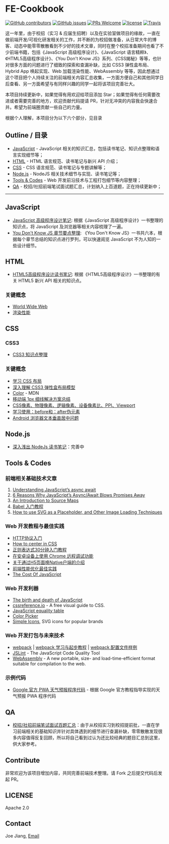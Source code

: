 # FE-Cookbook

[![GitHub contributors](https://img.shields.io/github/contributors/hijiangtao/FE-Cookbook.svg)]() [![GitHub issues](https://img.shields.io/github/issues/hijiangtao/FE-Cookbook.svg)]() [![PRs Welcome](https://img.shields.io/badge/PRs-welcome-brightgreen.svg)](#contribute) [![license](https://img.shields.io/github/license/hijiangtao/FE-Cookbook.svg)]() [![Travis](https://img.shields.io/travis/hijiangtao/FE-Cookbook/master.svg)]()

这一年里，由于校招（实习 & 应届生招聘）以及在实验室做项目的缘故，一直在做前端开发/可视化研发相关的工作，并不断的为校招做准备，从日常大牛的博客、动态中能零零散散看到不少好的技术文章，同时在整个校招准备期间也看了不少前端书籍，包括《JavaScript 高级程序设计》、《JavaScript 语言精粹》、《HTML5高级程序设计》、《You Don't Know JS》系列、《CSS揭秘》等等，也针对很多方面的问题进行了细致的探索和查漏补缺，比如 CSS3 弹性盒布局、Hybrid App 唤起实现、Web 加载渲染性能、WebAssembly 等等，因此想通过这个项目把个人持续关注的前端相关内容汇总收集，一方面方便自己和其他同学日后查看、另一方面希望与有同样兴趣的同学一起将该项目完善壮大。

本项目持续更新中，如果觉得有用欢迎给项目添加 Star；如果觉得有任何需要改进或者需要完善的地方，欢迎贡献代码提请 PR，针对无冲突的内容我会快速合并。希望为前端圈贡献一些自己的力量。

根据个人理解，本项目分为以下六个部分，见目录

## Outline / 目录

* [JavaScript](#javascript) - JavaScript 相关的知识汇总，包括读书笔记、知识点整理和语言实现细节等；
* [HTML](#html) - HTML 语言规范、读书笔记与新兴 API 介绍；
* [CSS](#css) - CSS 语言规范、读书笔记与专题讲解等；
* [Node.js](#nodejs) - NodeJS 相关技术细节与实现、读书笔记等；
* [Tools & Codes](#tools--codes) - Web 开发前沿技术与工程打包细节等内容整理；
* [QA](#qa) - 校招/社招前端笔试面试题汇总，计划纳入上百道题，正在持续更新中；

----

## JavaScript

* [JavaScript 高级程序设计笔记](./JavaScript.md): 根据《JavaScript 高级程序设计》一书整理的知识点，将 JavaScript 及浏览器等相关内容梳理了一遍。
* [You Don't Know JS 章节要点整理](./YDKJS.md): 《You Don't Know JS》一书共六本，根据每个章节总结的知识点进行罗列，可以快速阅览 JavaScript 不为人知的一些设计细节。

## HTML

* [HTML5高级程序设计读书笔记](./HTML.md): 根据《HTML5高级程序设计》一书整理的有关 HTML5 新兴 API 相关的知识点。

### 关键概念

* [World Wide Web](https://en.wikipedia.org/wiki/World_Wide_Web)
* [渲染性能](https://developers.google.com/web/fundamentals/performance/rendering/)

## CSS

### CSS3

* [CSS3 知识点整理](./CSS3.md)

### 关键概念

* [学习 CSS 布局](http://zh.learnlayout.com/)
* [深入理解 CSS3 弹性盒布局模型](https://www.ibm.com/developerworks/cn/web/1409_chengfu_css3flexbox/)
* [Color](https://developer.mozilla.org/en-US/docs/Web/CSS/color_value) - MDN
* [移动端 1px 细线解决方案总结](http://www.cnblogs.com/lunarorbitx/p/5287309.html)
* [CSS像素、物理像素、逻辑像素、设备像素比、PPI、Viewport](https://github.com/jawil/blog/issues/21)
* [学习使用：before和：after伪元素](http://www.w3cplus.com/css3/learning-to-use-the-before-and-after-pseudo-elements-in-css.html)
* [Android 浏览器文本垂直居中问题](http://imweb.io/topic/5848d0fc9be501ba17b10a94)

## Node.js

* [深入浅出 NodeJs 读书笔记](./Node.md)：完善中

## Tools & Codes

### 前端相关基础技术文章

1. [Understanding JavaScript’s async await](https://ponyfoo.com/articles/understanding-javascript-async-await)
2. [6 Reasons Why JavaScript’s Async/Await Blows Promises Away](https://hackernoon.com/6-reasons-why-javascripts-async-await-blows-promises-away-tutorial-c7ec10518dd9)
3. [An Introduction to Source Maps](http://blog.teamtreehouse.com/introduction-source-maps)
4. [Babel 入门教程](http://www.ruanyifeng.com/blog/2016/01/babel.html)
5. [How to use SVG as a Placeholder, and Other Image Loading Techniques](https://medium.freecodecamp.org/using-svg-as-placeholders-more-image-loading-techniques-bed1b810ab2c)

### Web 开发教程与最佳实践

* [HTTP协议入门](http://www.ruanyifeng.com/blog/2016/08/http.html)
* [How to center in CSS](http://howtocenterincss.com/)
* [正则表达式30分钟入门教程](https://deerchao.net/tutorials/regex/regex.htm)
* [在安卓设备上使用 Chrome 远程调试功能](http://wiki.jikexueyuan.com/project/chrome-devtools/remote-debugging-on-android.html)
* [关于通过H5页面唤Native户端的介绍](https://github.com/AlanZhang001/H5CallUpNative)
* [前端性能优化最佳实践](https://csspod.com/frontend-performance-best-practices/)
* [The Cost Of JavaScript](https://medium.com/dev-channel/the-cost-of-javascript-84009f51e99e)

### Web 开发利器

* [The birth and death of JavaScript](https://www.destroyallsoftware.com/talks/the-birth-and-death-of-javascript)
* [cssreference.io](http://cssreference.io/) - A free visual guide to CSS.
* [JavaScript equality table](http://dorey.github.io/JavaScript-Equality-Table/)
* [Color Picker](http://colorizer.org/)
* [Simple Icons](https://simpleicons.org/), SVG icons for popular brands

### Web 开发打包与未来技术

* [webpack](http://webpack.github.io/) | [webpack 学习与起步教程](./config/webpack.md) | [webpack 配置文件样例](./config/webpack.config.js)
* [JSLint](http://www.jslint.com/) - The JavaScript Code Quality Tool
* [WebAssembly](http://webassembly.org/) - A new portable, size- and load-time-efficient format suitable for compilation to the web.

### 示例代码

* [Google 官方 PWA 天气预报程序代码](./PWA/) - 根据 Google 官方教程指导实现的天气预报 PWA 程序代码

## QA

* [校招/社招前端笔试面试百题汇总](./Tricks.md)：由于从校招实习到校招提前批，一直在学习前端相关的基础知识并针对具体遇到的细节进行查漏补缺，零零散散发现很多内容值得反复回顾，所以将自己看到过认为还比较经典的题目汇总到这里，供大家参考。

## Contribute

非常欢迎为该项目增加内容，共同完善前端技术整理。请 Fork 之后提交代码后发起 PR。

## LICENSE

Apache 2.0

## Contact

Joe Jiang, [Email](mailto:hijiangtao@gmail.com)
